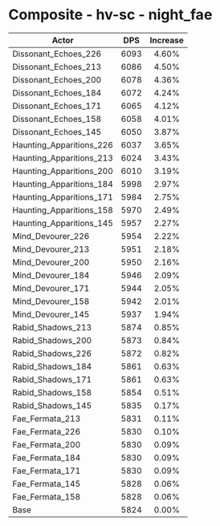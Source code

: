 # Composite - hv-sc - night_fae
| Actor | DPS | Increase |
|---|:---:|:---:|
|Dissonant_Echoes_226|6093|4.60%|
|Dissonant_Echoes_213|6086|4.50%|
|Dissonant_Echoes_200|6078|4.36%|
|Dissonant_Echoes_184|6072|4.24%|
|Dissonant_Echoes_171|6065|4.12%|
|Dissonant_Echoes_158|6058|4.01%|
|Dissonant_Echoes_145|6050|3.87%|
|Haunting_Apparitions_226|6037|3.65%|
|Haunting_Apparitions_213|6024|3.43%|
|Haunting_Apparitions_200|6010|3.19%|
|Haunting_Apparitions_184|5998|2.97%|
|Haunting_Apparitions_171|5984|2.75%|
|Haunting_Apparitions_158|5970|2.49%|
|Haunting_Apparitions_145|5957|2.27%|
|Mind_Devourer_226|5954|2.22%|
|Mind_Devourer_213|5951|2.18%|
|Mind_Devourer_200|5950|2.16%|
|Mind_Devourer_184|5946|2.09%|
|Mind_Devourer_171|5944|2.05%|
|Mind_Devourer_158|5942|2.01%|
|Mind_Devourer_145|5937|1.94%|
|Rabid_Shadows_213|5874|0.85%|
|Rabid_Shadows_200|5873|0.84%|
|Rabid_Shadows_226|5872|0.82%|
|Rabid_Shadows_184|5861|0.63%|
|Rabid_Shadows_171|5861|0.63%|
|Rabid_Shadows_158|5854|0.51%|
|Rabid_Shadows_145|5835|0.17%|
|Fae_Fermata_213|5831|0.11%|
|Fae_Fermata_226|5830|0.10%|
|Fae_Fermata_200|5830|0.09%|
|Fae_Fermata_184|5830|0.09%|
|Fae_Fermata_171|5830|0.09%|
|Fae_Fermata_145|5828|0.06%|
|Fae_Fermata_158|5828|0.06%|
|Base|5824|0.00%|
